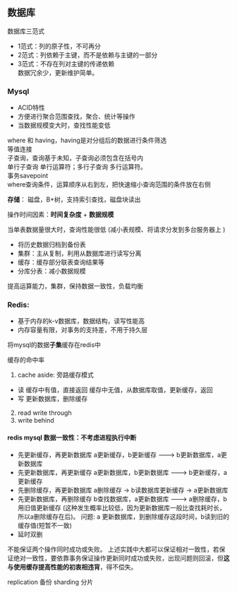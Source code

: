## 数据库
数据库三范式
- 1范式：列的原子性，不可再分
- 2范式：列依赖于主键，而不是依赖与主键的一部分
- 3范式：不存在列对主键的传递依赖  
数据冗余少，更新维护简单。

### Mysql
- ACID特性
- 方便进行聚合范围查找，聚合、统计等操作
- 当数据规模变大时，查找性能变低

where 和 having，having是对分组后的数据进行条件筛选  
等值连接  
子查询，查询基于未知，子查询必须包含在括号内  
单行子查询 单行运算符；多行子查询 多行运算符。  
事务savepoint  
where查询条件，运算顺序从右到左，把快速缩小查询范围的条件放在右侧  

**存储**： 磁盘，B+树，支持索引查找，磁盘块读出

操作时间因素：**时间复杂度** + **数据规模**

当单表数据量很大时，查询性能很低  (减小表规模、将请求分发到多台服务器上 )
- 将历史数据归档到备份表
- 集群：主从复制，利用从数据库进行读写分离
- 缓存：缓存部分联表查询结果等
- 分库分表：减小数据规模

提高运算能力，集群，保持数据一致性，负载均衡

### Redis:
- 基于内存的k-v数据库，数据结构，读写性能高
- 内存容量有限，对事务的支持差，不用于持久层

将mysql的数据**子集**缓存在redis中

缓存的命中率

1. cache aside: 旁路缓存模式
- 读
缓存中有值，直接返回
缓存中无值，从数据库取值，更新缓存，返回
- 写
更新数据库，删除缓存
2. read write through
3. write behind

#### redis mysql 数据一致性：不考虑进程执行中断
- 先更新缓存，再更新数据库
a更新缓存，b更新缓存 ---> b更新数据库，a更新数据库
- 先更新数据库，再更新缓存
a更新数据库，b更新数据库   --->  b更新缓存，a更新缓存
- 先删除缓存，再更新数据库
a删除缓存 -> b读数据库更新缓存 -> a更新数据库
- 先更新数据库，再删除缓存
b查找数据库，a更新数据库 ---> a删除缓存，b用旧值更新缓存 (这种发生概率比较低，因为更新数据库一般比查找耗时长，所以a删除缓存在后)。
问题: a 更新数据库，到删除缓存这段时间，b读到旧的缓存值(短暂不一致)
- 延时双删

不能保证两个操作同时成功或失败。
上述实践中大都可以保证相对一致性，若保证绝对一致性，要依靠事务保证操作更新同时成功或失败，出现问题则回滚，但**这与使用缓存提高性能的初衷相违背**，得不偿失。

replication 备份
sharding 分片


